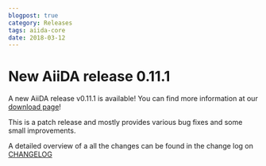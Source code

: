 ```yaml
---
blogpost: true
category: Releases
tags: aiida-core
date: 2018-03-12
---
```


# New AiiDA release 0.11.1

A new AiiDA release v0.11.1 is available! You can find more information at our [download page](https://www.aiida.net/download/)!

This is a patch release and mostly provides various bug fixes and some small improvements.

A detailed overview of a all the changes can be found in the change log on [CHANGELOG](https://github.com/aiidateam/aiida_core/blob/v0.11.1/CHANGELOG.md)